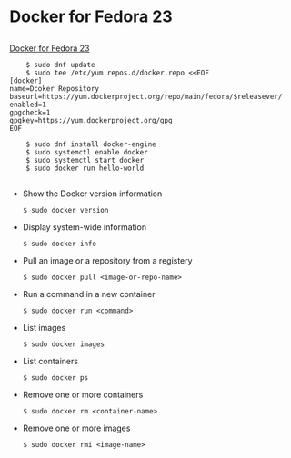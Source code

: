 # Docker for Fedora 23

##

[Docker for Fedora 23](https://docs.docker.com/engine/installatioin/linux/fedora/)

```
    $ sudo dnf update
    $ sudo tee /etc/yum.repos.d/docker.repo <<EOF
[docker]
name=Dcoker Repository
baseurl=https://yum.dockerproject.org/repo/main/fedora/$releasever/
enabled=1
gpgcheck=1
gpgkey=https://yum.dockerproject.org/gpg
EOF

    $ sudo dnf install docker-engine
    $ sudo systemctl enable docker
    $ sudo systemctl start docker
    $ sudo docker run hello-world
```

##

* Show the Docker version information

    `$ sudo docker version`

* Display system-wide information

    `$ sudo docker info`

* Pull an image or a repository from a registery

    `$ sudo docker pull <image-or-repo-name>`

* Run a command in a new container

    `$ sudo docker run <command>`

* List images

    `$ sudo docker images`

* List containers

    `$ sudo docker ps`

* Remove one or more containers

    `$ sudo docker rm <container-name>`

* Remove one or more images

    `$ sudo docker rmi <image-name>`
